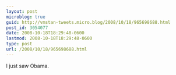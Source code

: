 ```yaml
---
layout: post
microblog: true
guid: http://vmstan-tweets.micro.blog/2008/10/18/965698688.html
post_id: 3054077
date: 2008-10-18T18:29:48-0600
lastmod: 2008-10-18T18:29:48-0600
type: post
url: /2008/10/18/965698688.html
---
```

I just saw Obama.

